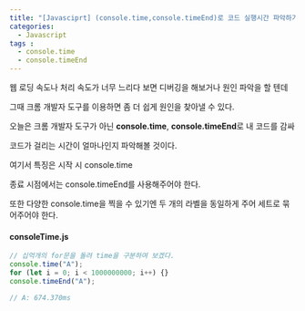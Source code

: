 ```yaml
---
title: "[Javasciprt] (console.time,console.timeEnd)로 코드 실행시간 파악하기 "
categories: 
  - Javascript
tags : 
  - console.time
  - console.timeEnd
---
```


웹 로딩 속도나 처리 속도가 너무 느리다 보면 디버깅을 해보거나 원인 파악을 할 텐데

그때 크롬 개발자 도구를 이용하면 좀 더 쉽게 원인을 찾아낼 수 있다.

오늘은 크롬 개발자 도구가 아닌 **console.time**, **console.timeEnd**로 내 코드를 감싸

코드가 걸리는 시간이 얼마나인지 파악해볼 것이다.

여기서 특징은 시작 시 console.time

종료 시점에서는 console.timeEnd를 사용해주어야 한다.

또한 다양한 console.time을 찍을 수 있기엔 두 개의 라벨을 동일하게 주어 세트로 묶어주어야 한다.

#### consoleTime.js

```js
// 십억개의 for문을 돌려 time을 구분하여 보겠다.
console.time("A");
for (let i = 0; i < 1000000000; i++) {}
console.timeEnd("A");

// A: 674.370ms
```